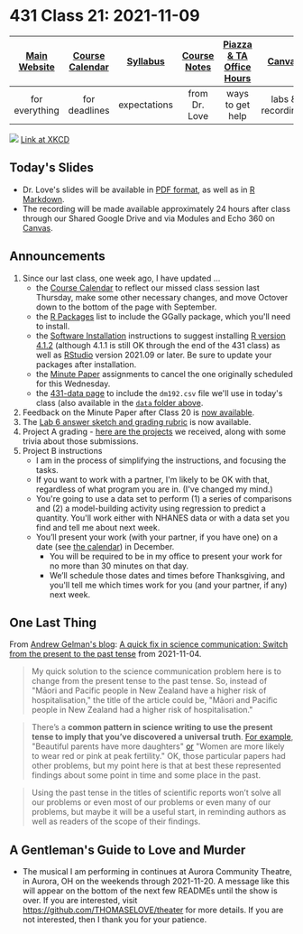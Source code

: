# 431 Class 21: 2021-11-09

[Main Website](https://thomaselove.github.io/431/) | [Course Calendar](https://thomaselove.github.io/431/calendar.html) | [Syllabus](https://thomaselove.github.io/431-2021-syllabus/) | [Course Notes](https://thomaselove.github.io/431-notes/) | [Piazza & TA Office Hours](https://thomaselove.github.io/431/contact.html) | [Canvas](https://canvas.case.edu) | [Data and Code](https://github.com/THOMASELOVE/431-data)
:-----------: | :--------------: | :----------: | :---------: | :-------------: | :-----------: | :------------:
for everything | for deadlines | expectations | from Dr. Love | ways to get help | labs & recordings | for downloads

![](https://imgs.xkcd.com/comics/slope_hypothesis_testing.png) [Link at XKCD](https://xkcd.com/2533) 

## Today's Slides

- Dr. Love's slides will be available in [PDF format](https://github.com/THOMASELOVE/431-2021/blob/main/classes/class21/431-class21-slides.pdf), as well as in [R Markdown](https://github.com/THOMASELOVE/431-2021/blob/main/classes/class21/431-class21-slides.Rmd). 
- The recording will be made available approximately 24 hours after class through our Shared Google Drive and via Modules and Echo 360 on [Canvas](https://canvas.case.edu).

## Announcements

1. Since our last class, one week ago, I have updated ...
    - the [Course Calendar](https://thomaselove.github.io/431/calendar.html) to reflect our missed class session last Thursday, make some other necessary changes, and move Octover down to the bottom of the page with September.
    - the [R Packages](https://thomaselove.github.io/431/r_packages.html) list to include the GGally package, which you'll need to install.
    - the [Software Installation](https://thomaselove.github.io/431/software_install.html) instructions to suggest installing [R version 4.1.2](http://cran.case.edu/) (although 4.1.1 is still OK through the end of the 431 class) as well as [RStudio](https://www.rstudio.com/products/rstudio/download/#download) version 2021.09 or later. Be sure to update your packages after installation.
    - the [Minute Paper](https://github.com/THOMASELOVE/431-2021/tree/main/minutepapers) assignments to cancel the one originally scheduled for this Wednesday. 
    - the [431-data page](https://github.com/THOMASELOVE/431-data) to include the `dm192.csv` file we'll use in today's class (also available in the [`data` folder above](https://github.com/THOMASELOVE/431-2021/tree/main/classes/class21/data).
2. Feedback on the Minute Paper after Class 20 is [now available](https://bit.ly/431-2021-min20-feedback).
3. The [Lab 6 answer sketch and grading rubric](https://github.com/THOMASELOVE/431-2021/tree/main/labs/lab06) is now available.
4. Project A grading - [here are the projects](https://github.com/THOMASELOVE/431-2021/blob/main/projectA/submissions.md) we received, along with some trivia about those submissions.
5. Project B instructions
    - I am in the process of simplifying the instructions, and focusing the tasks.
    - If you want to work with a partner, I'm likely to be OK with that, regardless of what program you are in. (I've changed my mind.)
    - You're going to use a data set to perform (1) a series of comparisons and (2) a model-building activity using regression to predict a quantity. You'll work either with NHANES data or with a data set you find and tell me about next week.
    - You’ll present your work (with your partner, if you have one) on a date (see [the calendar](https://thomaselove.github.io/431/calendar.html)) in December. 
        - You will be required to be in my office to present your work for no more than 30 minutes on that day. 
        - We’ll schedule those dates and times before Thanksgiving, and you'll tell me which times work for you (and your partner, if any) next week.
 
## One Last Thing

From [Andrew Gelman's blog](https://statmodeling.stat.columbia.edu/): [A quick fix in science communication: Switch from the present to the past tense](https://statmodeling.stat.columbia.edu/2021/11/04/a-quick-fix-in-science-communication-switch-from-the-present-to-the-past-tense-heres-an-example-from-new-zealand/) from 2021-11-04.

> My quick solution to the science communication problem here is to change from the present tense to the past tense. So, instead of "Māori and Pacific people in New Zealand have a higher risk of hospitalisation," the title of the article could be, "Māori and Pacific people in New Zealand had a higher risk of hospitalisation."

> There’s a **common pattern in science writing to use the present tense to imply that you’ve discovered a universal truth**. [For example](https://statmodeling.stat.columbia.edu/2006/08/30/more_on_girl_an/), "Beautiful parents have more daughters" [or](https://slate.com/technology/2013/07/statistics-and-psychology-multiple-comparisons-give-spurious-results.html) "Women are more likely to wear red or pink at peak fertility." OK, those particular papers had other problems, but my point here is that at best these represented findings about some point in time and some place in the past. 

> Using the past tense in the titles of scientific reports won’t solve all our problems or even most of our problems or even many of our problems, but maybe it will be a useful start, in reminding authors as well as readers of the scope of their findings.

## A Gentleman's Guide to Love and Murder

- The musical I am performing in continues at Aurora Community Theatre, in Aurora, OH on the weekends through 2021-11-20. A message like this will appear on the bottom of the next few READMEs until the show is over. If you are interested, visit https://github.com/THOMASELOVE/theater for more details. If you are not interested, then I thank you for your patience. 
